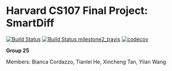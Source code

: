 # Harvard CS107 Final Project: SmartDiff
[![Build Status](https://travis-ci.com/SmartDiff/cs107-FinalProject.svg?branch=master)](https://travis-ci.com/SmartDiff/cs107-FinalProject)
[![Build Status milestone2_travis](https://travis-ci.com/SmartDiff/cs107-FinalProject.svg?branch=milestone2_travis)](https://travis-ci.com/SmartDiff/cs107-FinalProject)
[![codecov](https://codecov.io/gh/SmartDiff/cs107-FinalProject/branch/master/graph/badge.svg?token=9IKFVF8E1T)](undefined)

**Group 25**

Members: Bianca Cordazzo, Tianlei He, Xincheng Tan, Yilan Wang
